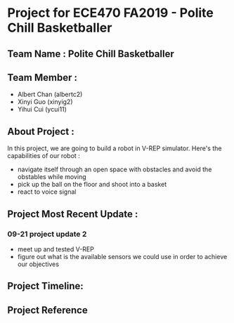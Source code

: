 # Project for ECE470 FA2019 - Polite Chill Basketballer 

## Team Name : Polite Chill Basketballer  

## Team Member : 
* Albert Chan (albertc2)
* Xinyi Guo (xinyig2)
* Yihui Cui (ycui11)

## About Project :
In this project, we are going to build a robot in V-REP simulator. 
Here's the capabilities of our robot :
* navigate itself through an open space with obstacles and avoid the obstables while moving
* pick up the ball on the floor and shoot into a basket 
* react to voice signal 

## Project Most Recent Update :

### 09-21 project update 2 
* meet up and tested V-REP
* figure out what is the available sensors we could use in order to achieve our objectives 

## Project Timeline:

## Project Reference 
